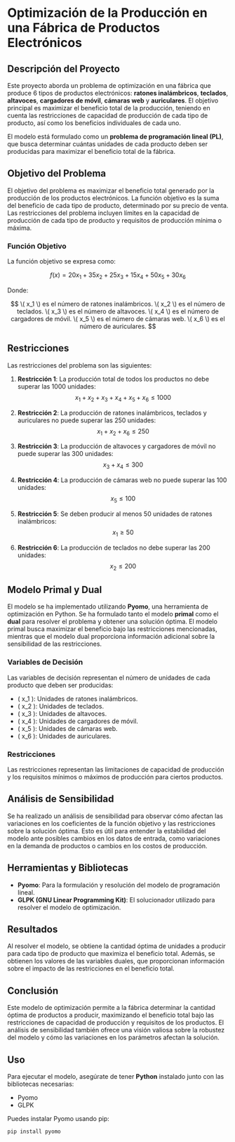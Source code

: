 # Optimización de la Producción en una Fábrica de Productos Electrónicos

## Descripción del Proyecto

Este proyecto aborda un problema de optimización en una fábrica que produce 6 tipos de productos electrónicos: **ratones inalámbricos**, **teclados**, **altavoces**, **cargadores de móvil**, **cámaras web** y **auriculares**. El objetivo principal es maximizar el beneficio total de la producción, teniendo en cuenta las restricciones de capacidad de producción de cada tipo de producto, así como los beneficios individuales de cada uno.

El modelo está formulado como un **problema de programación lineal (PL)**, que busca determinar cuántas unidades de cada producto deben ser producidas para maximizar el beneficio total de la fábrica.

## Objetivo del Problema

El objetivo del problema es maximizar el beneficio total generado por la producción de los productos electrónicos. La función objetivo es la suma del beneficio de cada tipo de producto, determinado por su precio de venta. Las restricciones del problema incluyen límites en la capacidad de producción de cada tipo de producto y requisitos de producción mínima o máxima.

### Función Objetivo

La función objetivo se expresa como:

$$
f(x) = 20x_1 + 35x_2 + 25x_3 + 15x_4 + 50x_5 + 30x_6
$$

Donde:

$$
\( x_1 \) es el número de ratones inalámbricos.
\( x_2 \) es el número de teclados.
\( x_3 \) es el número de altavoces.
\( x_4 \) es el número de cargadores de móvil.
\( x_5 \) es el número de cámaras web.
\( x_6 \) es el número de auriculares.
$$

## Restricciones

Las restricciones del problema son las siguientes:

1. **Restricción 1**: La producción total de todos los productos no debe superar las 1000 unidades:
   $$
   x_1 + x_2 + x_3 + x_4 + x_5 + x_6 \leq 1000
   $$

2. **Restricción 2**: La producción de ratones inalámbricos, teclados y auriculares no puede superar las 250 unidades:
   $$
   x_1 + x_2 + x_6 \leq 250
   $$

3. **Restricción 3**: La producción de altavoces y cargadores de móvil no puede superar las 300 unidades:
   $$
   x_3 + x_4 \leq 300
   $$

4. **Restricción 4**: La producción de cámaras web no puede superar las 100 unidades:
   $$
   x_5 \leq 100
   $$

5. **Restricción 5**: Se deben producir al menos 50 unidades de ratones inalámbricos:
   $$
   x_1 \geq 50
   $$

6. **Restricción 6**: La producción de teclados no debe superar las 200 unidades:
   $$
   x_2 \leq 200
   $$

## Modelo Primal y Dual

El modelo se ha implementado utilizando **Pyomo**, una herramienta de optimización en Python. Se ha formulado tanto el modelo **primal** como el **dual** para resolver el problema y obtener una solución óptima. El modelo primal busca maximizar el beneficio bajo las restricciones mencionadas, mientras que el modelo dual proporciona información adicional sobre la sensibilidad de las restricciones.

### Variables de Decisión

Las variables de decisión representan el número de unidades de cada producto que deben ser producidas:

- \( x_1 \): Unidades de ratones inalámbricos.
- \( x_2 \): Unidades de teclados.
- \( x_3 \): Unidades de altavoces.
- \( x_4 \): Unidades de cargadores de móvil.
- \( x_5 \): Unidades de cámaras web.
- \( x_6 \): Unidades de auriculares.

### Restricciones

Las restricciones representan las limitaciones de capacidad de producción y los requisitos mínimos o máximos de producción para ciertos productos.

## Análisis de Sensibilidad

Se ha realizado un análisis de sensibilidad para observar cómo afectan las variaciones en los coeficientes de la función objetivo y las restricciones sobre la solución óptima. Esto es útil para entender la estabilidad del modelo ante posibles cambios en los datos de entrada, como variaciones en la demanda de productos o cambios en los costos de producción.

## Herramientas y Bibliotecas

- **Pyomo**: Para la formulación y resolución del modelo de programación lineal.
- **GLPK (GNU Linear Programming Kit)**: El solucionador utilizado para resolver el modelo de optimización.

## Resultados

Al resolver el modelo, se obtiene la cantidad óptima de unidades a producir para cada tipo de producto que maximiza el beneficio total. Además, se obtienen los valores de las variables duales, que proporcionan información sobre el impacto de las restricciones en el beneficio total.

## Conclusión

Este modelo de optimización permite a la fábrica determinar la cantidad óptima de productos a producir, maximizando el beneficio total bajo las restricciones de capacidad de producción y requisitos de los productos. El análisis de sensibilidad también ofrece una visión valiosa sobre la robustez del modelo y cómo las variaciones en los parámetros afectan la solución.

## Uso

Para ejecutar el modelo, asegúrate de tener **Python** instalado junto con las bibliotecas necesarias:

- Pyomo
- GLPK

Puedes instalar Pyomo usando pip:

```bash
pip install pyomo
